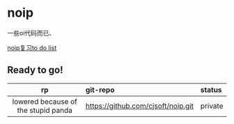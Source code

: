 # noip  
一些oi代码而已、  

[noip复习to do list](todolist.md)  
## Ready to go!  
  
| rp |             git-repo             |status |  
|:--:|:---------------------------------|:------|  
|lowered because of the stupid panda |https://github.com/cjsoft/noip.git|private|  

